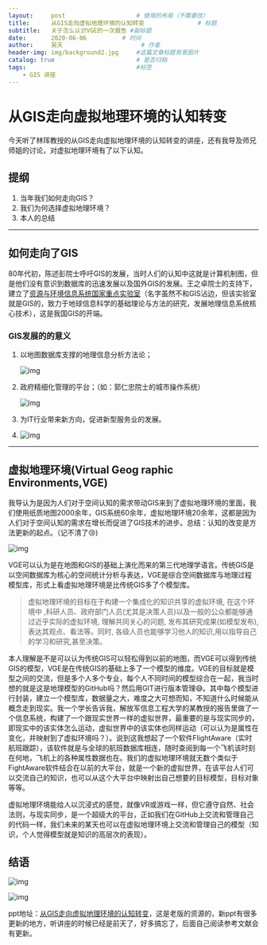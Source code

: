 ```yaml
---
layout:     post   				    # 使用的布局（不需要改）
title:      从GIS走向虚拟地理环境的认知转变 				# 标题 
subtitle:   关于怎么认识VGE的一次报告 #副标题
date:       2020-06-06			# 时间
author:     吴天 						# 作者
header-img: img/background2.jpg 	#这篇文章标题背景图片
catalog: true 						# 是否归档
tags:								#标签
    - GIS 讲座
---
```


# 从GIS走向虚拟地理环境的认知转变

今天听了林珲教授的从GIS走向虚拟地理环境的认知转变的讲座，还有我导及师兄师姐的讨论，对虚拟地理环境有了以下认知。

## 提纲

1. 当年我们如何走向GIS？
2. 我们为何选择虚拟地理环境？
3. 本人的总结

---

## 如何走向了GIS

80年代初，陈述彭院士呼吁GIS的发展，当时人们的认知中这就是计算机制图，但是他们没有意识到数据库的迅速发展以及国外GIS的发展。王之卓院士的支持下，建立了[资源与环境信息系统国家重点实验室](URL 'http://www.lreis.ac.cn/')（名字虽然不和GIS沾边，但该实验室就是GIS的，致力于地球信息科学的基础理论与方法的研究，发展地理信息系统核心技术），这是我国GIS的开端。

### GIS发展的的意义

1. 以地图数据库支撑的地理信息分析方法论；

   ![img](http://5b0988e595225.cdn.sohucs.com/images/20181224/117b4e94074944c8ab5819136a40f70a.jpeg)

2. 政府精细化管理的平台；（如：郭仁忠院士的城市操作系统）

   ![img](http://5b0988e595225.cdn.sohucs.com/images/20181224/96990fa9f3e04102b63e38e57aa08055.jpeg)

3. 为IT行业带来新方向，促进新型服务业的发展。

4. ![img](http://5b0988e595225.cdn.sohucs.com/images/20181224/ebc47106dadc4b5ba807ce46a34f26ae.jpeg)

---

## 虚拟地理环境(Virtual Geog raphic Environments,VGE)

我导认为是因为人们对于空间认知的需求带动GIS来到了虚拟地理环境的里面，我们使用纸质地图2000余年，GIS系统60余年，虚拟地理环境20余年，这都是因为人们对于空间认知的需求在增长而促进了GIS技术的进步。总结：认知的改变是方法更新的起点。（记不清了:cry:)

![img](http://5b0988e595225.cdn.sohucs.com/images/20181224/d36d0e4b5fd940a5886d7811495d1cc2.jpeg)

​	VGE可以认为是在地图和GIS的基础上演化而来的第三代地理学语言。传统GIS是以空间数据库为核心的空间统计分析与表达，VGE是综合空间数据库与地理过程模型库，形式上看虚拟地理环境是比传统GIS多了个模型库。

>虚拟地理环境的目标在于构建一个集成化的知识共享的虚拟环境, 在这个环境中 ,科研人员、政府部门人员(尤其是决策人员)以及一般的公众都能够通过近乎实际的虚拟环境, 理解共同关心的问题, 发布其研究成果(如模型发布), 表达其观点、看法等。同时, 各级人员也能够学习他人的知识,用以指导自己的学习和研究,甚至决策。

本人理解是不是可以认为传统GIS可以轻松得到以前的地图，而VGE可以得到传统GIS的模型，VGE是在传统GIS的基础上多了一个模型的维度。VGE的目标就是模型之间的交流，但是多个人多个专业，每个人不同时间的模型综合在一起，我当时想的就是这是地理模型的GitHub吗？然后用GIT进行版本管理:sweat_smile:。其中每个模型进行封装，建立一个模型库，数据量之大，难度之大可想而知，不知道什么时候能从概念走到现实。我一个学长告诉我，解放军信息工程大学的某教授的报告里做了一个信息系统，构建了一个跟现实世界一样的虚拟世界，最重要的是与现实同步的，即现实中的该实体怎么运动，虚拟世界中的该实体也同样运动（可以认为是属性在变化，并映射到了虚拟环境吗？）。说到这我想起了一个软件FlightAware（实时航班跟踪），该软件就是与全球的航班数据库相连，随时查阅到每一个飞机该时刻在何地，飞机上的各种属性数据也在。我们的虚拟地理环境就无数个类似于FightAware软件结合在以前的大平台，就是一个新的虚拟世界，在该平台人们可以交流自己的知识，也可以从这个大平台中映射出自己想要的目标模型，目标对象等等。

虚拟地理环境能给人以沉浸式的感觉，就像VR或游戏一样，但它遵守自然、社会法则，与现实同步，是一个超级大的平台，正如我们在GitHub上交流和管理自己的代码一样，我们未来的某天也可以在虚拟地理环境上交流和管理自己的模型（知识，个人觉得模型就是知识的高层次的表现）。

## 结语

![img](http://5b0988e595225.cdn.sohucs.com/images/20181224/67224594ff62438ca835386cc40d4d7a.jpeg)

![img](http://5b0988e595225.cdn.sohucs.com/images/20181224/2bc970eef87c47e487e549c4c0d5706a.jpeg)

ppt地址：[从GIS走向虚拟地理环境的认知转变](URL'https://www.sohu.com/a/284009361_650579')，这是老版的资源的，新ppt有很多更新的地方，听讲座的时候已经是前天了，好多搞忘了，后面自己阅读参考文献会有更新。

